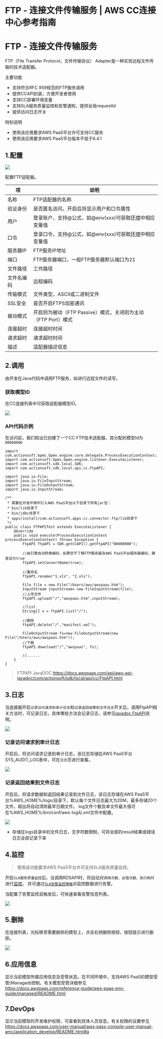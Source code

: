 # FTP - 连接文件传输服务 | AWS CC连接中心参考指南

# FTP - 连接文件传输服务

FTP（File Transfer Protocol，文件传输协议） Adapter是一种实现远程文件传输的技术适配器。

主要功能

  * 支持符合RFC 959规范的FTP服务调用
  * 提供CCAPI封装，方便开发者使用
  * 支持CC部署环境变量
  * 支持SLA服务质量监控和告警通知，提供全局requestId
  * 提供访问日志开关

特别说明

  * 使用该应用要求AWS PaaS平台许可支持CC服务
  * 使用该应用要求AWS PaaS平台版本不低于6.4.1

## 1.配置

![](https://docs.awspaas.com/reference-guide/aws-paas-cc-reference-guide/tech-adapters/ftp.gif)

配置FTP适配器。

项 | 说明  
---|---  
名称 | FTP适配器的名称  
验证身份 | 是否匿名访问，开启后将显示用户和口令属性  
用户 | 登录账户，支持@公式，如@env(xxx)可获取[环境](<../hj>)中相应变量值  
口令 | 登录口令，支持@公式，如@env(xxx)可获取[环境](<../hj>)中相应变量值  
服务器IP | FTP服务IP地址  
端口 | FTP服务器端口，一般FTP服务器默认端口为21  
文件路径 | 工作路径  
文件名编码 | 远程编码  
传输模式 | 文件类型，ASCII或二进制文件  
SSL安全 | 是否开启FTPS加密通讯  
被动模式 | 开启则为被动（FTP Passive）模式，关闭则为主动（FTP Port）模式  
连接超时 | 连接超时时间  
请求超时 | 请求超时时间  
描述 | 适配器描述信息  
  
## 2.调用

由开发在Java代码中调用FTP服务，如进行远程文件的读写。

### 获取模型ID

在CC连接列表中可获取适配器模型ID。

![](https://docs.awspaas.com/reference-guide/aws-paas-cc-reference-guide/tech-adapters/ftpuuid.png)

### API代码示例

在访问前，我们假设已创建了一个CC FTP技术适配器，其分配的模型Id为`00000000`
    
    
    import com.actionsoft.bpms.bpmn.engine.core.delegate.ProcessExecutionContext;
    import com.actionsoft.bpms.bpmn.engine.listener.ExecuteListener;
    import com.actionsoft.sdk.local.SDK;
    import com.actionsoft.sdk.local.api.cc.FtpAPI;
    
    import java.io.File;
    import java.io.FileInputStream;
    import java.io.FileOutputStream;
    import java.io.InputStream;
    
    /**
     * 需要在开发环境中引入AWS PaaS平台以下目录下所有jar包：
     * bin/lib目录下
     * bin/jdbc目录下
     * apps/install/com.actionsoft.apps.cc.connector.ftp/lib目录下
     */
    public class FTPAPITest extends ExecuteListener {
        @Override
        public void execute(ProcessExecutionContext processExecutionContext) throws Exception {
            FtpAPI ftpAPI = SDK.getCCAPI().getFtpAPI("00000000");
    
            //由引擎自动转换编码，如果您不了解FTP服务器及AWS PaaS平台服务器编码，建意设为true
            ftpAPI.setConvertName(true);
    
            //重命名
            ftpAPI.rename("1.xls", "2.xls");
    
            File file = new File("/Users/aws/awspaas.htm");
            InputStream inputStream= new FileInputStream(file);
            //上传文件
            ftpAPI.upload("/","awspaas.htm",inputStream);
    
            //list
            String[] n = ftpAPI.list("/");
    
            //删除
            ftpAPI.delete("/","manifest.xml");
    
            FileOutputStream fs=new FileOutputStream(new File("/Users/aws/awspaas.htm"));
            //下载
            ftpAPI.download("/","awspaas", fs);
    
            //......
        }
    }
    

> FTPAPI JavaDOC <https://docs.awspaas.com/api/aws-api-javadoc/com/actionsoft/sdk/local/api/cc/FtpAPI.html>

## 3.日志

当连接器开启`记录访问请求到审计日志`和`记录返回结果到文件日志`开关后，调用FtpAPI相关方法时，可记录日志，具体哪些方法会记录日志，请参见[javadoc FtpAPI](<https://docs.awspaas.com/api/aws-api-javadoc/com/actionsoft/sdk/local/api/cc/FtpAPI.html>)说明。

![](https://docs.awspaas.com/reference-guide/aws-paas-cc-reference-guide/tech-adapters/log0.png)

### 记录访问请求到审计日志

开启后，将访问请求记录到审计日志，该日志存储在AWS PaaS平台SYS_AUDIT_LOG表中，可在`日志`页进行查看。

![](https://docs.awspaas.com/reference-guide/aws-paas-cc-reference-guide/tech-adapters/log.png)

### 记录返回结果到文件日志

开启后，将请求数据和返回结果记录到文件日志，该日志存储在AWS PaaS平台%AWS_HOME%/logs/目录下，默认每个文件日志最大为20M，最多存储20个文件，超出将自动清除最早日期文件。 log文件个数及单文件最大值可在%AWS_HOME%/bin/conf/aws-log4j.xml文件中配置。

![](https://docs.awspaas.com/reference-guide/aws-paas-cc-reference-guide/tech-adapters/log1.png)

  * 存储在logs目录中的文件日志，无字符数限制，可将全部的result结果或错误日志全部记录下来

## 4.监控

> 使用该功能要求AWS PaaS平台许可支持SLA服务质量监控。

开启`SLA服务质量监控`后，当调用RDSAPI时，将自动对`调用次数、出错次数、执行耗时`进行[监控](<../jk>)。 并可通过[`SLA告警监控策略`](<../service-center/sla.html>)对监控数据进行告警。

当配置了告警监控且触发后，可快速查看告警信息列表。

![](https://docs.awspaas.com/reference-guide/aws-paas-cc-reference-guide/tech-adapters/sla.png)

## 5.删除

在连接列表，光标移至需要删除的模型上，点击右侧删除按钮，按钮提示进行删除。

![](https://docs.awspaas.com/reference-guide/aws-paas-cc-reference-guide/tech-adapters/ftp4.png)

## 6.应用信息

显示当前模型所属应用信息及受管状态。在不同环境中，支持AWS PaaS的模型受管(Managed)控制。有关模型受管详细参见<https://docs.awspaas.com/reference-guide/aws-paas-env-guide/managed/README.html>

## 7.DevOps

显示当前模型的开发维护权限，可查看到具体人员信息。有关权限的设置参见<https://docs.awspaas.com/user-manual/aws-pass-console-user-manual-amc/application_develop/README.html#a>